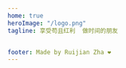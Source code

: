 ```yaml
---
home: true
heroImage: "/logo.png"
tagline: 享受苟且红利  做时间的朋友


footer: Made by Ruijian Zha ❤️
---
```



